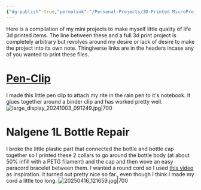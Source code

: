 ```yaml
---
{"dg-publish":true,"permalink":"/Personal-Projects/3D-Printed MicroProjects/","tags":["p_project","3d_printing","additive_manufacturing"]}
---
```


Here is a compilation of my mini projects to make myself little quality of life 3d printed items. The line between these and a full 3d print project is completely arbitrary but revolves around my desire or lack of desire to make the project into its own note. Thingiverse links are in the headers incase any of you wanted to print these files.
# [Pen-Clip](https://www.thingiverse.com/thing:6786248) 

I made this little pen clip to attach my rite in the rain pen to it's notebook. It glues together around a binder clip and has worked pretty well.
![large_display_20241003_091249.jpg|700](/img/user/Personal-Projects/attachments/large_display_20241003_091249.jpg)

# Nalgene 1L Bottle Repair

I broke the little plastic part that connected the bottle and bottle cap together so I printed these 2 collars to go around the bottle body (at about 50% infill with a PETG filament) and the cap and then wove an easy paracord bracelet between them. I wanted a round cord so I used [this video](https://www.youtube.com/watch?v=NLqeCDTzceM) as inspiration. it turned out pretty nice so far., even though I think I made my cord a little too long. 
![20250416_121659.jpg|700](/img/user/Personal-Projects/20250416_121659.jpg)

